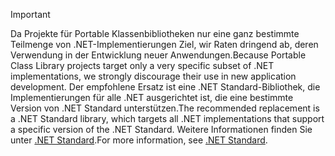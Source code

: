 > [!IMPORTANT]
> <span data-ttu-id="68cd5-101">Da Projekte für Portable Klassenbibliotheken nur eine ganz bestimmte Teilmenge von .NET-Implementierungen Ziel, wir Raten dringend ab, deren Verwendung in der Entwicklung neuer Anwendungen.</span><span class="sxs-lookup"><span data-stu-id="68cd5-101">Because Portable Class Library projects target only a very specific subset of .NET implementations, we strongly discourage their use in new application development.</span></span> <span data-ttu-id="68cd5-102">Der empfohlene Ersatz ist eine .NET Standard-Bibliothek, die Implementierungen für alle .NET ausgerichtet ist, die eine bestimmte Version von .NET Standard unterstützen.</span><span class="sxs-lookup"><span data-stu-id="68cd5-102">The recommended replacement is a .NET Standard library, which targets all .NET implementations that support a specific version of the .NET Standard.</span></span> <span data-ttu-id="68cd5-103">Weitere Informationen finden Sie unter [.NET Standard](~/docs/standard/net-standard.md).</span><span class="sxs-lookup"><span data-stu-id="68cd5-103">For more information, see [.NET Standard](~/docs/standard/net-standard.md).</span></span>